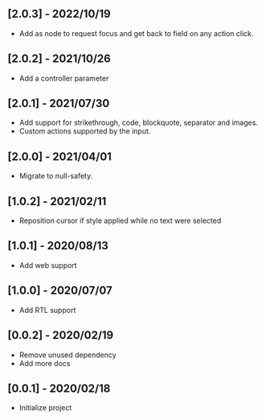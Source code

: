 ## [2.0.3] - 2022/10/19

* Add as node to request focus and get back to field on any action click.

## [2.0.2] - 2021/10/26

* Add a controller parameter

## [2.0.1] - 2021/07/30

* Add support for strikethrough, code, blockquote, separator and images.
* Custom actions supported by the input.

## [2.0.0] - 2021/04/01

* Migrate to null-safety.

## [1.0.2] - 2021/02/11

* Reposition cursor if style applied while no text were selected

## [1.0.1] - 2020/08/13

* Add web support

## [1.0.0] - 2020/07/07

* Add RTL support

## [0.0.2] - 2020/02/19

* Remove unused dependency
* Add more docs

## [0.0.1] - 2020/02/18

* Initialize project
